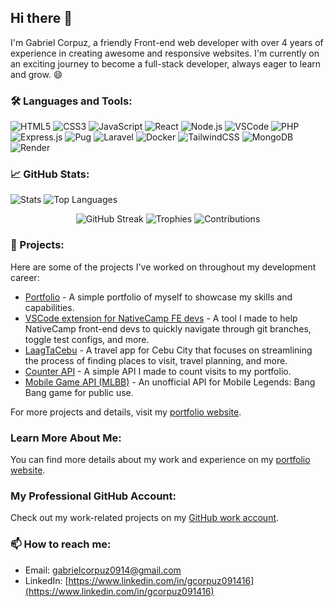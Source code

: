## Hi there 👋

I'm Gabriel Corpuz, a friendly Front-end web developer with over 4 years of experience in creating awesome and responsive websites. I'm currently on an exciting journey to become a full-stack developer, always eager to learn and grow. 😄

### 🛠️ Languages and Tools:
![HTML5](https://img.shields.io/badge/-HTML5-E34F26?style=flat&logo=html5&logoColor=white)
![CSS3](https://img.shields.io/badge/-CSS3-1572B6?style=flat&logo=css3&logoColor=white)
![JavaScript](https://img.shields.io/badge/-JavaScript-F7DF1E?style=flat&logo=javascript&logoColor=black)
![React](https://img.shields.io/badge/-React-61DAFB?style=flat&logo=react&logoColor=black)
![Node.js](https://img.shields.io/badge/-Node.js-339933?style=flat&logo=node.js&logoColor=white)
![VSCode](https://img.shields.io/badge/-VSCode-007ACC?style=flat&logo=visual-studio-code&logoColor=white)
![PHP](https://img.shields.io/badge/-PHP-777BB4?style=flat&logo=php&logoColor=white)
![Express.js](https://img.shields.io/badge/-Express.js-000000?style=flat&logo=express&logoColor=white)
![Pug](https://img.shields.io/badge/-Pug-A86454?style=flat&logo=pug&logoColor=white)
![Laravel](https://img.shields.io/badge/-Laravel-FF2D20?style=flat&logo=laravel&logoColor=white)
![Docker](https://img.shields.io/badge/-Docker-2496ED?style=flat&logo=docker&logoColor=white)
![TailwindCSS](https://img.shields.io/badge/-TailwindCSS-38B2AC?style=flat&logo=tailwind-css&logoColor=white)
![MongoDB](https://img.shields.io/badge/-MongoDB-47A248?style=flat&logo=mongodb&logoColor=white)
![Render](https://img.shields.io/badge/-Render-46E3B7?style=flat&logo=render&logoColor=white)

### 📈 GitHub Stats:
![Stats](https://github-readme-stats.vercel.app/api?username=FDC-gabriel&theme=dark&show_icons=true&hide_border=true&count_private=true&hide_title=true)
![Top Languages](https://github-readme-stats.vercel.app/api/top-langs/?username=Leir-bg&theme=dark&show_icons=true&hide_border=true&layout=compact)
<div align="center">

![GitHub Streak](https://github-readme-streak-stats-eight.vercel.app?user=FDC-gabriel&theme=dark&hide_border=true&hide_username=true)
![Trophies](https://github-profile-trophy.vercel.app/?username=FDC-gabriel&theme=onedark&hide_title=true)
![Contributions](https://ghchart.rshah.org/006400/FDC-gabriel)

</div>

### 🚀 Projects:
Here are some of the projects I've worked on throughout my development career:
- [Portfolio](https://github.com/Leir-bg/my-portfolio) - A simple portfolio of myself to showcase my skills and capabilities.
- [VSCode extension for NativeCamp FE devs](https://github.com/Leir-bg/fetool) - A tool I made to help NativeCamp front-end devs to quickly navigate through git branches, toggle test configs, and more.
- [LaagTaCebu](https://github.com/Leir-bg/laagtacebu) - A travel app for Cebu City that focuses on streamlining the process of finding places to visit, travel planning, and more.
- [Counter API](https://github.com/Leir-bg/counterapi) - A simple API I made to count visits to my portfolio.
- [Mobile Game API (MLBB)](https://github.com/Leir-bg/MLBB-API) - An unofficial API for Mobile Legends: Bang Bang game for public use.

For more projects and details, visit my [portfolio website](https://portfolio-gabrielcorpuz.netlify.app/).

### Learn More About Me:
You can find more details about my work and experience on my [portfolio website](https://portfolio-gabrielcorpuz.netlify.app/).

### My Professional GitHub Account:
Check out my work-related projects on my [GitHub work account](https://github.com/FDC-gabriel).

### 📫 How to reach me:
- Email: [gabrielcorpuz0914@gmail.com](gabrielcorpuz0914@gmail.com)
- LinkedIn: [https://www.linkedin.com/in/gcorpuz091416](https://www.linkedin.com/in/gcorpuz091416)

<!--
**Leir-bg/Leir-bg** is a ✨ _special_ ✨ repository because its `README.md` (this file) appears on your GitHub profile.

Here are some ideas to get you started:

- 🔭 I’m currently working on ...
- 🌱 I’m currently learning ...
- 👯 I’m looking to collaborate on ...
- 🤔 I’m looking for help with ...
- 💬 Ask me about ...
- 📫 How to reach me: ...
- 😄 Pronouns: ...
- ⚡ Fun fact: ...
-->
